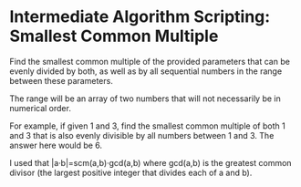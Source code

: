 # Intermediate Algorithm Scripting: Smallest Common Multiple

Find the smallest common multiple of the provided parameters that can be evenly divided by both, as well as by all sequential numbers in the range between these parameters.

The range will be an array of two numbers that will not necessarily be in numerical order.

For example, if given 1 and 3, find the smallest common multiple of both 1 and 3 that is also evenly divisible by all numbers between 1 and 3. The answer here would be 6.

I used that |a·b|=scm(a,b)·gcd(a,b) where gcd(a,b) is the greatest common divisor (the largest positive integer that divides each of a and b).